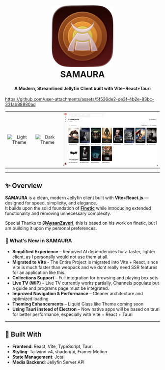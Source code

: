 <h1 align="center">
  <br>
    <a href="https://github.com/akhilmulpurii/samaura"><img src="https://github.com/akhilmulpurii/samaura/blob/main/src/assets/logo/icons/Samaura_Default.png?raw=true" alt="SAMAURA" width="200"></a>
  <br>
  SAMAURA
  <br>
</h1>
<h4 align="center">A Modern, Streamlined Jellyfin Client built with Vite+React+Tauri</h4>

https://github.com/user-attachments/assets/5f536de2-de3f-4b2e-83bc-331ab88880ad

<div align="center">
  <table>
    <tr>
      <td align="center">
        <img src="screenshots/series/light.png" alt="Light Theme" width="500">
      </td>
      <td align="center">
        <img src="screenshots/series/dark.png" alt="Dark Theme" width="500">
      </td>
      <td align="center">
        <img src="screenshots/series/collections.png" alt="Dark Theme" width="500">
      </td>
    </tr>
  </table>
</div>

---

## ✨ Overview

**SAMAURA** is a clean, modern Jellyfin client built with **Vite+React.js** — designed for speed, simplicity, and elegance.  
It builds upon the solid foundation of **[Finetic](https://github.com/AyaanZaveri/finetic)** while introducing extended functionality and removing unnecessary complexity.

Special Thanks to **[@AyaanZaveri](https://github.com/AyaanZaveri)**, this is based on his work on finetic, but I am building it upon my personal preferences.

### 🔹 What’s New in SAMAURA

- **Simplified Experience** – Removed AI dependencies for a faster, lighter client, as I personally would not use them at all.
- **Migrated to Vite** - The Entire Project is migrated into Vite + React, since Vite is much faster than webpack and we dont really need SSR features for an application like this.
- **Collections Support** – Full integration for browsing and playing box sets
- **Live TV (WIP)** – Live TV currently works partially, Channels populate but a guide and programs page must be integrated.
- **Improved Navigation & Performance** – Cleaner architecture and optimized loading
- **Theming Enhancements** – Liquid Glass like Theme coming soon
- **Using Tauri instead of Electron** – Now native apps will be based on tauri for better performance, especially with Vite + React + Tauri

---

## 🧠 Built With

- **Frontend**: React, Vite, TypeScript, Tauri
- **Styling**: Tailwind v4, shadcn/ui, Framer Motion
- **State Management**: Jotai
- **Media Backend**: Jellyfin Server API
